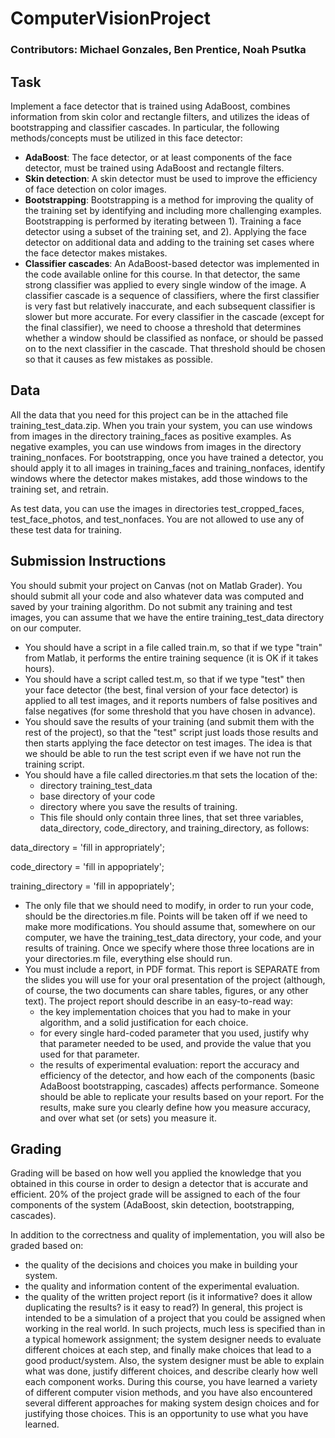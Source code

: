 # ComputerVisionProject

### Contributors: Michael Gonzales, Ben Prentice, Noah Psutka

## Task

Implement a face detector that is trained using AdaBoost, combines information from skin color and rectangle filters, and utilizes the ideas of bootstrapping and classifier cascades. In particular, the following methods/concepts must be utilized in this face detector:

- **AdaBoost**: The face detector, or at least components of the face detector, must be trained using AdaBoost and rectangle filters.
- **Skin detection**: A skin detector must be used to improve the efficiency of face detection on color images.
- **Bootstrapping**: Bootstrapping is a method for improving the quality of the training set by identifying and including more challenging examples. Bootstrapping is performed by iterating between 1). Training a face detector using a subset of the training set, and 2). Applying the face detector on additional data and adding to the training set cases where the face detector makes mistakes.
- **Classifier cascades**: An AdaBoost-based detector was implemented in the code available online for this course. In that detector, the same strong classifier was applied to every single window of the image. A classifier cascade is a sequence of classifiers, where the first classifier is very fast but relatively inaccurate, and each subsequent classifier is slower but more accurate. For every classifier in the cascade (except for the final classifier), we need to choose a threshold that determines whether a window should be classified as nonface, or should be passed on to the next classifier in the cascade. That threshold should be chosen so that it causes as few mistakes as possible.

## Data

All the data that you need for this project can be in the attached file training_test_data.zip. When you train your system, you can use windows from images in the directory training_faces as positive examples. As negative examples, you can use windows from images in the directory training_nonfaces. For bootstrapping, once you have trained a detector, you should apply it to all images in training_faces and training_nonfaces, identify windows where the detector makes mistakes, add those windows to the training set, and retrain.

As test data, you can use the images in directories test_cropped_faces, test_face_photos, and test_nonfaces. You are not allowed to use any of these test data for training.

## Submission Instructions

You should submit your project on Canvas (not on Matlab Grader). You should submit all your code and also whatever data was computed and saved by your training algorithm. Do not submit any training and test images, you can assume that we have the entire training_test_data directory on our computer.

- You should have a script in a file called train.m, so that if we type "train" from Matlab, it performs the entire training sequence (it is OK if it takes hours).
- You should have a script called test.m, so that if we type "test" then your face detector (the best, final version of your face detector) is applied to all test images, and it reports numbers of false positives and false negatives (for some threshold that you have chosen in advance).
- You should save the results of your training (and submit them with the rest of the project), so that the "test" script just loads those results and then starts applying the face detector on test images. The idea is that we should be able to run the test script even if we have not run the training script.
- You should have a file called directories.m that sets the location of the:
  - directory training_test_data
  - base directory of your code
  - directory where you save the results of training.
  - This file should only contain three lines, that set three variables, data_directory, code_directory, and training_directory, as follows:

data_directory = 'fill in appropriately';

code_directory = 'fill in appopriately';

training_directory = 'fill in appopriately';

- The only file that we should need to modify, in order to run your code, should be the directories.m file. Points will be taken off if we need to make more modifications. You should assume that, somewhere on our computer, we have the training_test_data directory, your code, and your results of training. Once we specify where those three locations are in your directories.m file, everything else should run.
- You must include a report, in PDF format. This report is SEPARATE from the slides you will use for your oral presentation of the project (although, of course, the two documents can share tables, figures, or any other text). The project report should describe in an easy-to-read way:
  - the key implementation choices that you had to make in your algorithm, and a solid justification for each choice.
  - for every single hard-coded parameter that you used, justify why that parameter needed to be used, and provide the value that you used for that parameter.
  - the results of experimental evaluation: report the accuracy and efficiency of the detector, and how each of the components (basic AdaBoost bootstrapping, cascades) affects performance.
Someone should be able to replicate your results based on your report. For the results, make sure you clearly define how you measure accuracy, and over what set (or sets) you measure it.

## Grading

Grading will be based on how well you applied the knowledge that you obtained in this course in order to design a detector that is accurate and efficient. 20% of the project grade will be assigned to each of the four components of the system (AdaBoost, skin detection, bootstrapping, cascades).

In addition to the correctness and quality of implementation, you will also be graded based on:

- the quality of the decisions and choices you make in building your system.
- the quality and information content of the experimental evaluation.
- the quality of the written project report (is it informative? does it allow duplicating the results? is it easy to read?)
In general, this project is intended to be a simulation of a project that you could be assigned when working in the real world. In such projects, much less is specified than in a typical homework assignment; the system designer needs to evaluate different choices at each step, and finally make choices that lead to a good product/system. Also, the system designer must be able to explain what was done, justify different choices, and describe clearly how well each component works. During this course, you have learned a variety of different computer vision methods, and you have also encountered several different approaches for making system design choices and for justifying those choices. This is an opportunity to use what you have learned.
